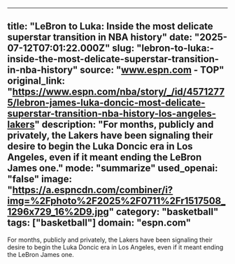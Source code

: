 ---
   title: "LeBron to Luka: Inside the most delicate superstar transition in NBA history"
   date: "2025-07-12T07:01:22.000Z"
   slug: "lebron-to-luka:-inside-the-most-delicate-superstar-transition-in-nba-history"
   source: "www.espn.com - TOP"
   original_link: "https://www.espn.com/nba/story/_/id/45712775/lebron-james-luka-doncic-most-delicate-superstar-transition-nba-history-los-angeles-lakers"
   description: "For months, publicly and privately, the Lakers have been signaling their desire to begin the Luka Doncic era in Los Angeles, even if it meant ending the LeBron James one."
   mode: "summarize"
   used_openai: "false"
   image: "https://a.espncdn.com/combiner/i?img=%2Fphoto%2F2025%2F0711%2Fr1517508_1296x729_16%2D9.jpg"
   category: "basketball"
   tags: ["basketball"]
   domain: "espn.com"
  ---
  For months, publicly and privately, the Lakers have been signaling their desire to begin the Luka Doncic era in Los Angeles, even if it meant ending the LeBron James one.